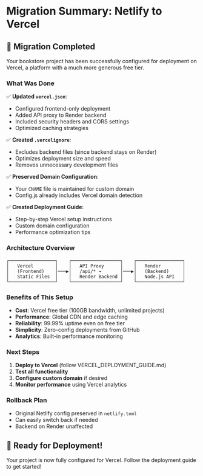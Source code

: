 # Migration Summary: Netlify to Vercel

## 🎯 Migration Completed

Your bookstore project has been successfully configured for deployment on Vercel, a platform with a much more generous free tier.

### What Was Done

✅ **Updated `vercel.json`**: 
- Configured frontend-only deployment
- Added API proxy to Render backend
- Included security headers and CORS settings
- Optimized caching strategies

✅ **Created `.vercelignore`**: 
- Excludes backend files (since backend stays on Render)
- Optimizes deployment size and speed
- Removes unnecessary development files

✅ **Preserved Domain Configuration**: 
- Your `CNAME` file is maintained for custom domain
- Config.js already includes Vercel domain detection

✅ **Created Deployment Guide**: 
- Step-by-step Vercel setup instructions
- Custom domain configuration
- Performance optimization tips

### Architecture Overview

```
┌─────────────────┐    ┌──────────────────┐    ┌─────────────────┐
│   Vercel        │    │   API Proxy      │    │   Render        │
│   (Frontend)    │───▶│   /api/* →       │───▶│   (Backend)     │
│   Static Files  │    │   Render Backend │    │   Node.js API   │
└─────────────────┘    └──────────────────┘    └─────────────────┘
```

### Benefits of This Setup

- **Cost**: Vercel free tier (100GB bandwidth, unlimited projects)
- **Performance**: Global CDN and edge caching
- **Reliability**: 99.99% uptime even on free tier
- **Simplicity**: Zero-config deployments from GitHub
- **Analytics**: Built-in performance monitoring

### Next Steps

1. **Deploy to Vercel** (follow VERCEL_DEPLOYMENT_GUIDE.md)
2. **Test all functionality** 
3. **Configure custom domain** if desired
4. **Monitor performance** using Vercel analytics

### Rollback Plan

- Original Netlify config preserved in `netlify.toml`
- Can easily switch back if needed
- Backend on Render unaffected

## 🚀 Ready for Deployment!

Your project is now fully configured for Vercel. Follow the deployment guide to get started!